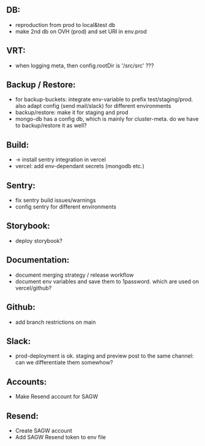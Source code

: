 DB:
---
- reproduction from prod to local&test db
- make 2nd db on OVH (prod) and set URI in env.prod

VRT:
----
- when logging meta, then config.rootDir is '/src/src' ???

Backup / Restore:
-----------------
- for backup-buckets: integrate env-variable to prefix test/staging/prod. also adapt config (send mail/slack) for different environments
- backup/restore: make it for staging and prod
- mongo-db has a config db, which is mainly for cluster-meta. do we have to backup/restore it as well?

Build:
------
- -> install sentry integration in vercel
- vercel: add env-dependant secrets (mongodb etc.)

Sentry:
-------
- fix sentry build issues/warnings
- config sentry for different environments

Storybook:
----------
- deploy storybook?

Documentation:
--------------
- document merging strategy / release workflow
- document env variables and save them to 1password. which are used on vercel/github?

Github:
-------
- add branch restrictions on main

Slack:
------
- prod-deployment is ok. staging and preview post to the same channel: can we differentiate them somewhow?

Accounts:
---------
- Make Resend account for SAGW

Resend:
-------
- Create SAGW account
- Add SAGW Resend token to env file